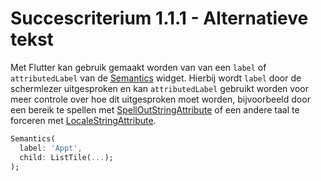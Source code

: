 # Succescriterium 1.1.1 - Alternatieve tekst

Met Flutter kan gebruik gemaakt worden van  van een `label` of `attributedLabel`  van de [Semantics](https://api.flutter.dev/flutter/widgets/Semantics-class.html) widget. Hierbij wordt `label`  door de schermlezer uitgesproken en kan `attributedLabel` gebruikt worden voor meer controle over hoe dit uitgesproken moet worden, bijvoorbeeld door een bereik te spellen met [SpellOutStringAttribute](https://api.flutter.dev/flutter/dart-ui/SpellOutStringAttribute-class.html) of een andere taal te forceren met [LocaleStringAttribute](https://api.flutter.dev/flutter/dart-ui/LocaleStringAttribute-class.html).

```dart
Semantics(
  label: 'Appt',
  child: ListTile(...);
);
```
